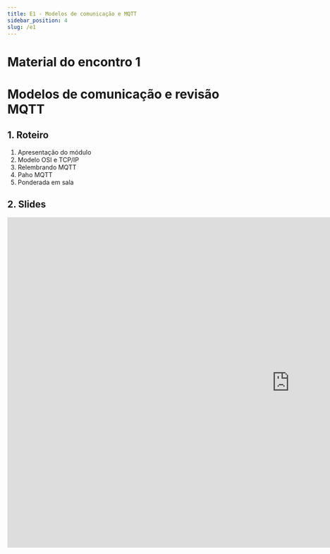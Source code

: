 ```yaml
---
title: E1 - Modelos de comunicação e MQTT
sidebar_position: 4
slug: /e1
---
```


# Material do encontro 1

# Modelos de comunicação e revisão MQTT

## 1. Roteiro 
1. Apresentação do módulo
2. Modelo OSI e TCP/IP
3. Relembrando MQTT
4. Paho MQTT
5. Ponderada em sala

## 2. Slides 

<iframe
src="https://docs.google.com/presentation/d/e/2PACX-1vTd4sYIEh4_ijNyabIcFsfL0z5IHxa9dIhT1_4RXJphaWxnefp0zhJNkFOeGlQwj6WBqhqxds2YQWdD/embed?start=false&loop=false&delayms=60000"
frameborder="0" width="1280" height="749" allowfullscreen="true"
mozallowfullscreen="true" webkitallowfullscreen="true"></iframe>
